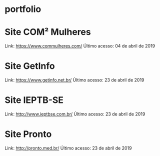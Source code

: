 # portfolio

# Site COM² Mulheres
Link: https://www.commulheres.com/
Último acesso: 04 de abril de 2019

# Site GetInfo
Link: https://www.getinfo.net.br/
Último acesso: 23 de abril de 2019

# Site IEPTB-SE
Link: http://www.ieptbse.com.br/
Último acesso: 23 de abril de 2019

# Site Pronto
Link: http://pronto.med.br/
Último acesso: 23 de abril de 2019

